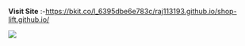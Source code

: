 **Visit Site**	:-https://bkit.co/l_6395dbe6e783c/raj113193.github.io/shop-lift.github.io/



<img src="https://bkit.co/w_639436709c586.gif" />
